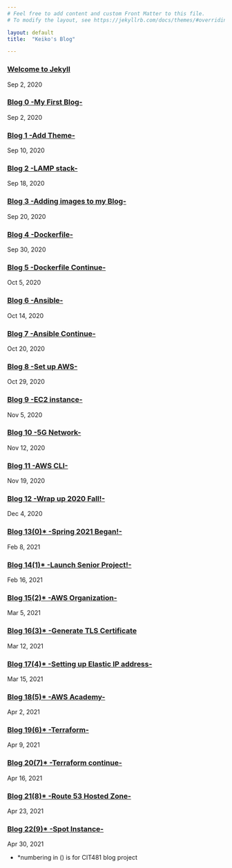 ```yaml
---
# Feel free to add content and custom Front Matter to this file.
# To modify the layout, see https://jekyllrb.com/docs/themes/#overriding-theme-defaults

layout: default
title:  "Keiko's Blog"

---
```

### [Welcome to Jekyll](/2020-09-02-welcome-to-jekyll/)
Sep 2, 2020


### [Blog 0 -My First Blog-](/2020-09-02-Blog0/)
Sep 2, 2020


### [Blog 1 -Add Theme-](/2020-09-10-Blog1/)
Sep 10, 2020


### [Blog 2 -LAMP stack-](/2020-09-18-Blog2/)
Sep 18, 2020

### [Blog 3 -Adding images to my Blog-](/2020-09-20-Blog3/)
Sep 20, 2020

### [Blog 4 -Dockerfile-](/2020-09-30-Blog4/)
Sep 30, 2020

### [Blog 5 -Dockerfile Continue-](/2020-10-05-Blog5/)  
Oct 5, 2020

### [Blog 6 -Ansible-](/2020-10-14-Blog6/)
Oct 14, 2020

### [Blog 7 -Ansible Continue-](/2020-10-20-Blog7/)  
Oct 20, 2020

### [Blog 8 -Set up AWS-](/2020-10-29-Blog8/)
Oct 29, 2020

### [Blog 9 -EC2 instance-](/2020-11-05-Blog9/)
Nov 5, 2020

### [Blog 10 -5G Network-](/2020-11-12-Blog10/)
Nov 12, 2020

### [Blog 11 -AWS CLI-](/2020-11-19-Blog11/)
Nov 19, 2020

### [Blog 12 -Wrap up 2020 Fall!-](/2020-12-04-Blog12/)
Dec 4, 2020

### [Blog 13(0)* -Spring 2021 Began!-](/2021-02-08-Blog13/)
Feb 8, 2021

### [Blog 14(1)* -Launch Senior Project!-](/2021-02-16-Blog14/)
Feb 16, 2021

### [Blog 15(2)* -AWS Organization-](/2021-03-05-Blog15/)
Mar 5, 2021  

### [Blog 16(3)* -Generate TLS Certificate](/2021-03-12-Blog16/)
Mar 12, 2021  

### [Blog 17(4)* -Setting up Elastic IP address-](/2021-03-15-Blog17/)
Mar 15, 2021

### [Blog 18(5)* -AWS Academy-](/2021-04-02-Blog18/)
Apr 2, 2021

### [Blog 19(6)* -Terraform-](/2021-04-09-Blog19/)
Apr 9, 2021

### [Blog 20(7)* -Terraform continue-](/2021-04-16-Blog20/)
Apr 16, 2021

### [Blog 21(8)* -Route 53 Hosted Zone-](/2021-04-23-Blog21/)
Apr 23, 2021

### [Blog 22(9)* -Spot Instance-](/2021-04-30-Blog22/)
Apr 30, 2021

- *numbering in () is for CIT481 blog project
